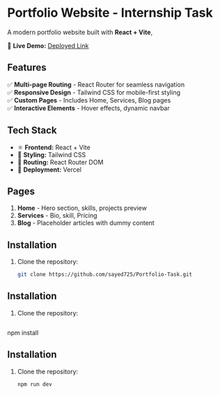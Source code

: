 # Portfolio Website - Internship Task  

A modern portfolio website built with **React + Vite**,

🔗 **Live Demo:** [Deployed Link](https://dev-shine.vercel.app/)   

## Features  
✅ **Multi-page Routing** - React Router for seamless navigation  
✅ **Responsive Design** - Tailwind CSS for mobile-first styling  
✅ **Custom Pages** - Includes Home, Services, Blog pages  
✅ **Interactive Elements** - Hover effects, dynamic navbar  

## Tech Stack  
- ⚛️ **Frontend:** React + Vite  
- 🎨 **Styling:** Tailwind CSS  
- 🔄 **Routing:** React Router DOM  
- 🚀 **Deployment:** Vercel  

## Pages  
1. **Home** - Hero section, skills, projects preview  
2. **Services** - Bio, skill, Pricing  
3. **Blog** - Placeholder articles with dummy content  

## Installation  
1. Clone the repository:  
   ```bash
   git clone https://github.com/sayed725/Portfolio-Task.git


## Installation  
1. Clone the repository:  
   ```bash
  npm install


## Installation  
1. Clone the repository:  
   ```bash
   npm run dev

